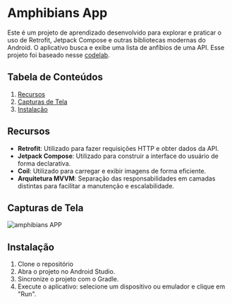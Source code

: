 # Amphibians App

Este é um projeto de aprendizado desenvolvido para explorar e praticar o uso de Retrofit, Jetpack Compose e outras bibliotecas modernas do Android. O aplicativo busca e exibe uma lista de anfíbios de uma API. Esse projeto foi baseado nesse [codelab](https://developer.android.com/codelabs/basic-android-kotlin-compose-practice-amphibians-app?continue=https%3A%2F%2Fdeveloper.android.com%2Fcourses%2Fpathways%2Fandroid-basics-compose-unit-5-pathway-2&hl=pt-br#0).

## Tabela de Conteúdos

1. [Recursos](#recursos)
2. [Capturas de Tela](#capturas-de-tela)
3. [Instalação](#instalação)


## Recursos

- **Retrofit**: Utilizado para fazer requisições HTTP e obter dados da API.
- **Jetpack Compose**: Utilizado para construir a interface do usuário de forma declarativa.
- **Coil**: Utilizado para carregar e exibir imagens de forma eficiente.
- **Arquitetura MVVM**: Separação das responsabilidades em camadas distintas para facilitar a manutenção e escalabilidade.

## Capturas de Tela
![amphibians APP](https://raw.githubusercontent.com/.gif)


## Instalação

1. Clone o repositório
2. Abra o projeto no Android Studio.
3. Sincronize o projeto com o Gradle.
4. Execute o aplicativo: selecione um dispositivo ou emulador e clique em "Run".

